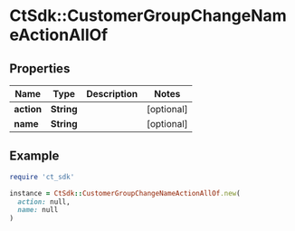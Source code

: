 # CtSdk::CustomerGroupChangeNameActionAllOf

## Properties

| Name | Type | Description | Notes |
| ---- | ---- | ----------- | ----- |
| **action** | **String** |  | [optional] |
| **name** | **String** |  | [optional] |

## Example

```ruby
require 'ct_sdk'

instance = CtSdk::CustomerGroupChangeNameActionAllOf.new(
  action: null,
  name: null
)
```

